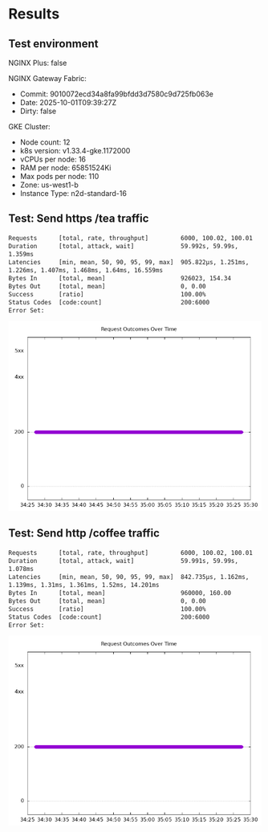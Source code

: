 # Results

## Test environment

NGINX Plus: false

NGINX Gateway Fabric:

- Commit: 9010072ecd34a8fa99bfdd3d7580c9d725fb063e
- Date: 2025-10-01T09:39:27Z
- Dirty: false

GKE Cluster:

- Node count: 12
- k8s version: v1.33.4-gke.1172000
- vCPUs per node: 16
- RAM per node: 65851524Ki
- Max pods per node: 110
- Zone: us-west1-b
- Instance Type: n2d-standard-16

## Test: Send https /tea traffic

```text
Requests      [total, rate, throughput]         6000, 100.02, 100.01
Duration      [total, attack, wait]             59.992s, 59.99s, 1.359ms
Latencies     [min, mean, 50, 90, 95, 99, max]  905.822µs, 1.251ms, 1.226ms, 1.407ms, 1.468ms, 1.64ms, 16.559ms
Bytes In      [total, mean]                     926023, 154.34
Bytes Out     [total, mean]                     0, 0.00
Success       [ratio]                           100.00%
Status Codes  [code:count]                      200:6000  
Error Set:
```

![https-oss.png](https-oss.png)

## Test: Send http /coffee traffic

```text
Requests      [total, rate, throughput]         6000, 100.02, 100.01
Duration      [total, attack, wait]             59.991s, 59.99s, 1.078ms
Latencies     [min, mean, 50, 90, 95, 99, max]  842.735µs, 1.162ms, 1.139ms, 1.31ms, 1.361ms, 1.52ms, 14.201ms
Bytes In      [total, mean]                     960000, 160.00
Bytes Out     [total, mean]                     0, 0.00
Success       [ratio]                           100.00%
Status Codes  [code:count]                      200:6000  
Error Set:
```

![http-oss.png](http-oss.png)
